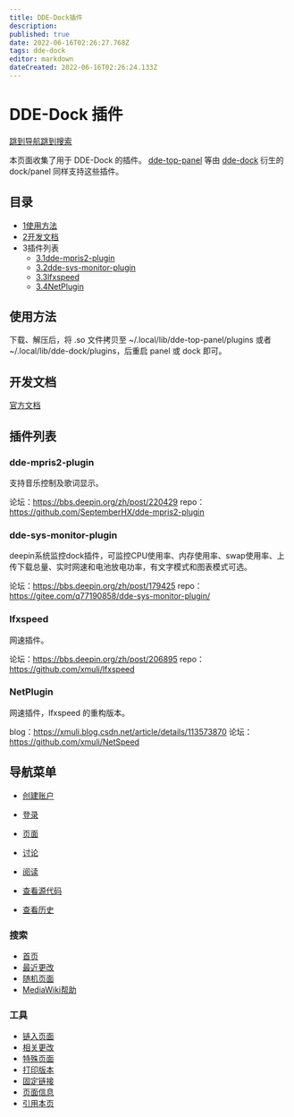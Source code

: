 ```yaml
---
title: DDE-Dock插件
description: 
published: true
date: 2022-06-16T02:26:27.768Z
tags: dde-dock
editor: markdown
dateCreated: 2022-06-16T02:26:24.133Z
---
```


# DDE-Dock 插件

[跳到导航](http://old.deepin.wiki/index.php?title=DDE-Dock_插件#mw-head)[跳到搜索](http://old.deepin.wiki/index.php?title=DDE-Dock_插件#searchInput)

本页面收集了用于 DDE-Dock 的插件。
[dde-top-panel](http://old.deepin.wiki/index.php?title=Dde-top-panel&action=edit&redlink=1) 等由 [dde-dock](http://old.deepin.wiki/index.php?title=Dde-dock&action=edit&redlink=1) 衍生的 dock/panel 同样支持这些插件。

## 目录



- [1使用方法](http://old.deepin.wiki/index.php?title=DDE-Dock_插件#.E4.BD.BF.E7.94.A8.E6.96.B9.E6.B3.95)
- [2开发文档](http://old.deepin.wiki/index.php?title=DDE-Dock_插件#.E5.BC.80.E5.8F.91.E6.96.87.E6.A1.A3)
- 3插件列表
  - [3.1dde-mpris2-plugin](http://old.deepin.wiki/index.php?title=DDE-Dock_插件#dde-mpris2-plugin)
  - [3.2dde-sys-monitor-plugin](http://old.deepin.wiki/index.php?title=DDE-Dock_插件#dde-sys-monitor-plugin)
  - [3.3lfxspeed](http://old.deepin.wiki/index.php?title=DDE-Dock_插件#lfxspeed)
  - [3.4NetPlugin](http://old.deepin.wiki/index.php?title=DDE-Dock_插件#NetPlugin)

## 使用方法

下载、解压后，将 .so 文件拷贝至 ~/.local/lib/dde-top-panel/plugins 或者 ~/.local/lib/dde-dock/plugins，后重启 panel 或 dock 即可。

## 开发文档

[官方文档](https://github.com/linuxdeepin/dde-dock/blob/master/plugins/plugin-guide/plugins-developer-guide.md)

## 插件列表

### dde-mpris2-plugin

支持音乐控制及歌词显示。

论坛：https://bbs.deepin.org/zh/post/220429
repo：https://github.com/SeptemberHX/dde-mpris2-plugin

### dde-sys-monitor-plugin

deepin系统监控dock插件，可监控CPU使用率、内存使用率、swap使用率、上传下载总量、实时网速和电池放电功率，有文字模式和图表模式可选。

论坛：https://bbs.deepin.org/zh/post/179425
repo：https://gitee.com/q77190858/dde-sys-monitor-plugin/

### lfxspeed

网速插件。

论坛：https://bbs.deepin.org/zh/post/206895
repo：https://github.com/xmuli/lfxspeed

### NetPlugin

网速插件，lfxspeed 的重构版本。

blog：https://xmuli.blog.csdn.net/article/details/113573870
论坛：https://github.com/xmuli/NetSpeed

## 导航菜单

- [创建账户](http://old.deepin.wiki/index.php?title=特殊:创建账户&returnto=DDE-Dock+插件)
- [登录](http://old.deepin.wiki/index.php?title=特殊:用户登录&returnto=DDE-Dock+插件)

- [页面](http://old.deepin.wiki/index.php?title=DDE-Dock_插件)
- [讨论](http://old.deepin.wiki/index.php?title=讨论:DDE-Dock_插件&action=edit&redlink=1)

- [阅读](http://old.deepin.wiki/index.php?title=DDE-Dock_插件)
- [查看源代码](http://old.deepin.wiki/index.php?title=DDE-Dock_插件&action=edit)
- [查看历史](http://old.deepin.wiki/index.php?title=DDE-Dock_插件&action=history)

### 搜索

- [首页](http://old.deepin.wiki/index.php?title=首页)
- [最近更改](http://old.deepin.wiki/index.php?title=特殊:最近更改)
- [随机页面](http://old.deepin.wiki/index.php?title=特殊:随机)
- [MediaWiki帮助](https://www.mediawiki.org/wiki/Special:MyLanguage/Help:Contents)

### 工具

- [链入页面](http://old.deepin.wiki/index.php?title=特殊:链入页面/DDE-Dock_插件)
- [相关更改](http://old.deepin.wiki/index.php?title=特殊:最近链出更改/DDE-Dock_插件)
- [特殊页面](http://old.deepin.wiki/index.php?title=特殊:特殊页面)
- [打印版本](javascript:print();)
- [固定链接](http://old.deepin.wiki/index.php?title=DDE-Dock_插件&oldid=256)
- [页面信息](http://old.deepin.wiki/index.php?title=DDE-Dock_插件&action=info)
- [引用本页](http://old.deepin.wiki/index.php?title=特殊:引用此页面&page=DDE-Dock_插件&id=256&wpFormIdentifier=titleform)

 
